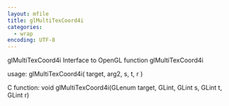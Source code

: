 ```yaml
---
layout: mfile
title: glMultiTexCoord4i
categories:
  - wrap
encoding: UTF-8
---
```


glMultiTexCoord4i  Interface to OpenGL function glMultiTexCoord4i

usage:  glMultiTexCoord4i( target, arg2, s, t, r )

C function:  void glMultiTexCoord4i(GLenum target, GLint, GLint s, GLint t, GLint r)